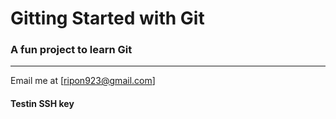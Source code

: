 # Gitting Started with Git

### A fun project to learn Git

---
Email me at [ripon923@gmail.com]

#### Testin SSH key